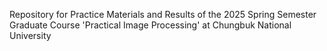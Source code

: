 Repository for Practice Materials and Results of the 2025 Spring Semester Graduate Course 'Practical Image Processing' at Chungbuk National University
